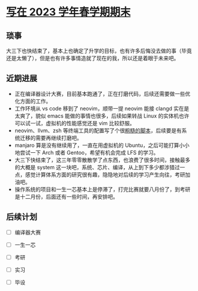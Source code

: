 # [写在 2023 学年春学期期末](https://github.com/HuJJ-NB/HuJJ-NB/issues/20)

## 琐事

大三下也快结束了，基本上也确定了升学的目标，也有许多后悔没去做的事（毕竟还是太懒了），但是也有许多事情造就了现在的我，所以还是着眼于未来吧。

## 近期进展

- 正在编译器设计大赛，目前基本跑通了，正在打磨代码，后续还需要做一些优化方面的工作。
- 工作环境从 vs code 移到了 neovim，顺带一提 neovim 能接 clangd 实在是太爽了，貌似 emacs 能做的事情也很多，后续如果转战 Linux 的实体机也许可以试一试，虚拟机的性能感觉还是 vim 比较舒服。
- neovim、llvm、zsh 等终端工具的配置写了个很[粗糙的脚本](https://github.com/HuJJ-NB/custom_config)，后续要是有系统迁移的需要再继续打磨吧。
- manjaro 算是没有继续用了，一直在用虚拟机的 Ubuntu，之后可能打算小小地尝试一下 Arch 或者 Gentoo，希望有机会完成 LFS 的学习。
- 大三下快结束了，这三年零零散散学了点东西，也浪费了很多时间，接触最多的大概是 system 这一块吧，系统、芯片、编译，从上到下多少都涉猎过一点，感觉计算体系方面的研究很有趣，隐隐地对后续的学习产生向往，考研加油吧。
- 操作系统的项目和一生一芯基本上是停滞了，打完比赛就要八月份了，到考研是十二月份，后面还有一些时间，再安排吧。

## 后续计划

- [ ] 编译器大赛
- [ ] 一生一芯
- [ ] 考研
- [ ] 实习
- [ ] 毕设


